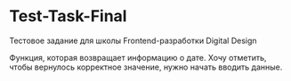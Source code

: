 # Test-Task-Final
Тестовое задание для школы Frontend-разработки Digital Design

Функция, которая возвращает информацию о дате. Хочу отметить, чтобы вернулось корректное значение, нужно начать вводить данные.
